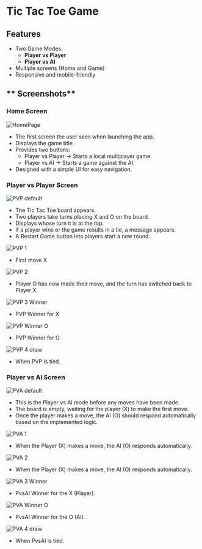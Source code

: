 # **Tic Tac Toe Game**

## **Features**
- Two Game Modes:  
   - **Player vs Player**  
   - **Player vs AI**  
- Multiple screens (Home and Game)  
- Responsive and mobile-friendly  

## ** Screenshots**
###  Home Screen  
![HomePage](https://github.com/user-attachments/assets/d4cb9cb8-99eb-4cdd-aa08-53ca7a94652c)
- The first screen the user sees when launching the app.
- Displays the game title.
- Provides two buttons:
   - Player vs Player → Starts a local multiplayer game.
   - Player vs AI → Starts a game against the AI.
- Designed with a simple UI for easy navigation.

###  Player vs Player Screen  
![PVP default](https://github.com/user-attachments/assets/63c897ec-b69e-485c-ab01-63e808584af4)
- The Tic Tac Toe board appears.
- Two players take turns placing X and O on the board.
- Displays whose turn it is at the top.
- If a player wins or the game results in a tie, a message appears.
- A Restart Game button lets players start a new round.

![PVP 1](https://github.com/user-attachments/assets/26331d17-7f70-41cf-b679-3a6587fdbe38)
- First move X

![PVP 2](https://github.com/user-attachments/assets/31da65ec-ceb7-43b9-a5a6-f2c628847d6f)
- Player O has now made their move, and the turn has switched back to Player X.

![PVP 3 Winner](https://github.com/user-attachments/assets/35c97168-4b2a-4423-895c-cd4f78757e54)
- PVP Winner for X

![PVP Winner O](https://github.com/user-attachments/assets/5baa029c-8aba-4724-9778-5772b929fab7)
- PVP Winner for O

![PVP 4 draw](https://github.com/user-attachments/assets/6335a6f6-62d1-48fc-b063-224696189c25)
- When PVP is tied.

###  Player vs AI Screen  
![PVA default](https://github.com/user-attachments/assets/d4873da2-9f93-4623-b43c-71539662c3d8)
- This is the Player vs AI mode before any moves have been made.
- The board is empty, waiting for the player (X) to make the first move.
- Once the player makes a move, the AI (O) should respond automatically based on the implemented logic.

![PVA 1](https://github.com/user-attachments/assets/18a8a6f3-6c2c-4ad4-aefe-cb83f2f878d6)
- When the Player (X) makes a move, the AI (O) responds automatically.

![PVA 2](https://github.com/user-attachments/assets/662d1fe5-967e-405c-a2a7-f1306de7e44d)
- When the Player (X) makes a move, the AI (O) responds automatically.

![PVA 3 Winner](https://github.com/user-attachments/assets/c81fb4d9-1fc5-437d-8b15-6707a879eb29)
- PvsAI Winner for the X (Player).

![PVA Winner O](https://github.com/user-attachments/assets/e652696d-ece2-42d9-a531-7ad2a7738768)
- PvsAI Winner for the O (AI).

![PVA 4 draw](https://github.com/user-attachments/assets/f87da4c2-adb9-4720-a1c9-72292a94fc37)
- When PvsAI is tied.

